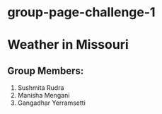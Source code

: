 # group-page-challenge-1
# Weather in Missouri

## Group Members:
1. Sushmita Rudra
1. Manisha Mengani
1. Gangadhar Yerramsetti
